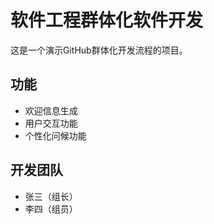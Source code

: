 # 软件工程群体化软件开发

这是一个演示GitHub群体化开发流程的项目。

## 功能

* 欢迎信息生成
* 用户交互功能
* 个性化问候功能

## 开发团队

* 张三（组长）
* 李四（组员）
